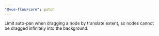 ```yaml
---
"@vue-flow/core": patch
---
```


Limit auto-pan when dragging a node by translate extent, so nodes cannot be dragged infinitely into the background.
